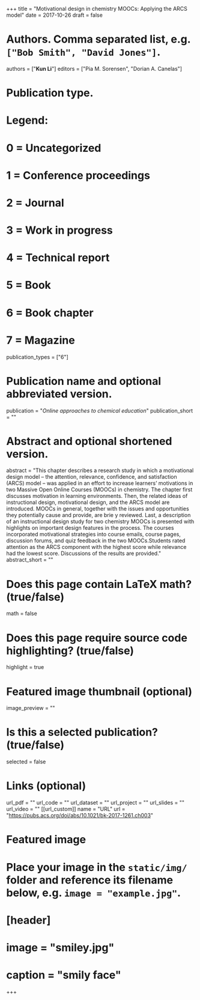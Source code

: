+++
title = "Motivational design in chemistry MOOCs: Applying the ARCS model"
date = 2017-10-26
draft = false

# Authors. Comma separated list, e.g. `["Bob Smith", "David Jones"]`.
authors = ["**Kun Li**"]
editors = ["Pia M. Sorensen", "Dorian A. Canelas"]
# Publication type.
# Legend:
# 0 = Uncategorized
# 1 = Conference proceedings
# 2 = Journal
# 3 = Work in progress
# 4 = Technical report
# 5 = Book
# 6 = Book chapter
# 7 = Magazine
publication_types = ["6"]

# Publication name and optional abbreviated version.
publication = "*Online approaches to chemical education*"
publication_short = ""

# Abstract and optional shortened version.
abstract = "This chapter describes a research study in which a motivational design model – the attention, relevance, confidence, and satisfaction (ARCS) model – was applied in an effort to increase learners’ motivations in two Massive Open Online Courses (MOOCs) in chemistry. The chapter first discusses motivation in learning environments. Then, the related ideas of instructional design, motivational design, and the ARCS model are introduced. MOOCs in general, together with the issues and opportunities they potentially cause and provide, are brie y reviewed. Last, a description of an instructional design study for two chemistry MOOCs is presented with highlights on important design features in the process. The courses incorporated motivational strategies into course emails, course pages, discussion forums, and quiz feedback in the two MOOCs.Students rated attention as the ARCS component with the highest score while relevance had the lowest score. Discussions of the results are provided."
abstract_short = ""

# Does this page contain LaTeX math? (true/false)
math = false

# Does this page require source code highlighting? (true/false)
highlight = true

# Featured image thumbnail (optional)
image_preview = ""

# Is this a selected publication? (true/false)
selected = false

# Links (optional)

url_pdf = ""
url_code = ""
url_dataset = ""
url_project = ""
url_slides = ""
url_video = ""
[[url_custom]]
    name = "URL"
    url = "https://pubs.acs.org/doi/abs/10.1021/bk-2017-1261.ch003"

# Featured image
# Place your image in the `static/img/` folder and reference its filename below, e.g. `image = "example.jpg"`.
# [header]
#  image = "smiley.jpg"
#  caption = "smily face"

+++
